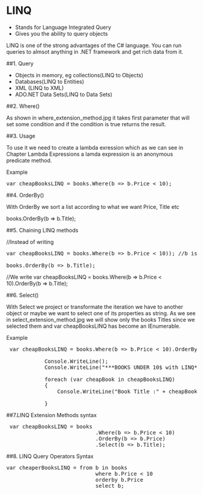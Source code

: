 # LINQ

- Stands for Language Integrated Query
- Gives you the ability to query objects

LINQ is one of the strong advantages of the C# language. You can run queries to almsot anything in .NET framework
and get rich data from it.

##1. Query 

- Objects in memory, eg collections(LINQ to Objects)
- Databases(LINQ to Entities)
- XML (LINQ to XML)
- ADO.NET Data Sets(LINQ to Data Sets)

##2. Where()

As shown in where_extension_method.jpg it takes first parameter that will set some condition and if the condition is true
returns the result.

##3. Usage

To use it we need to create a lambda exression which as we can see in Chapter Lambda Expressions a lamda expression is 
an anonymous predicate method.

Example

<pre>var cheapBooksLINQ = books.Where(b => b.Price < 10); </pre>

##4. OrderBy()

With OrderBy we sort a list according to what we want Price, Title etc

books.OrderBy(b => b.Title);

##5. Chaining LINQ methods

//Instead of writing
<pre>var cheapBooksLINQ = books.Where(b => b.Price < 10)); //b is books with books price < 10

books.OrderBy(b => b.Title);</pre>
 
//We write
var cheapBooksLINQ = books.Where(b => b.Price < 10).OrderBy(b => b.Title);

##6. Select()

With Select we project or transformate the iteration we have to another object or maybe we want to 
select one of its properties as string. As we see in select_extension_method.jpg we will show only the books Titles
since we selected them and var cheapBooksLINQ has become an IEnumerable<string>.

Example

<pre> var cheapBooksLINQ = books.Where(b => b.Price < 10).OrderBy(b => b.Price).Select(b => b.Title); 

            Console.WriteLine();
            Console.WriteLine("***BOOKS UNDER 10$ with LINQ***");

            foreach (var cheapBook in cheapBooksLINQ)
            {
                Console.WriteLine("Book Title :" + cheapBook);
                
            }</pre>
			
##7.LINQ Extension Methods syntax

<pre> var cheapBooksLINQ = books
							.Where(b => b.Price < 10)
							.OrderBy(b => b.Price)
							.Select(b => b.Title);</pre>
							   
##8. LINQ Query Operators Syntax

<pre>var cheaperBooksLINQ = from b in books
                            where b.Price < 10
                            orderby b.Price
                            select b;</pre>


 
 
 
